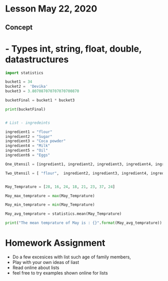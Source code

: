 # Lesson May 22, 2020

## Concept 
# - Types int, string, float, double, datastructures 

```py
import statistics 

bucket1 = 34
bucket2 =  'Devika'
bucket3 = 3.807087070707070700870

bucketFinal = bucket1 * bucket3

print(bucketFinal)


# List - ingredeints

ingredient1 = "flour"
ingredient2 = "Sugar"
ingredient3 = "Coca powder"
ingredient4 = "Milk"
ingredient5 = "Oil"
ingredient6 = "Eggs"

One_Utensil = [ingredient1, ingredient2, ingredient3, ingredient4, ingredient5, ingredient6]

Two_Utensil = [ "flour",  ingredient2, ingredient3, ingredient4, ingredient5, ingredient6, 30]


May_Temprature = [28, 16, 24, 18, 21, 23, 37, 24]

May_max_temprature = max(May_Temprature)

May_min_temprature = min(May_Temprature)

May_avg_temprature = statistics.mean(May_Temprature)

print("The mean temprature of May is : {}".format(May_avg_temprature))

```

# Homework Assignment
 - Do a few excesices with list such age of family members, 
 - Play with your own ideas of liast
 - Read online about lists
 - feel free to try examples shown online for lists
